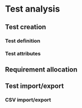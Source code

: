 # Test analysis

## Test creation

### Test definition

### Test attributes

## Requirement allocation

## Test import/export

### CSV import/export
